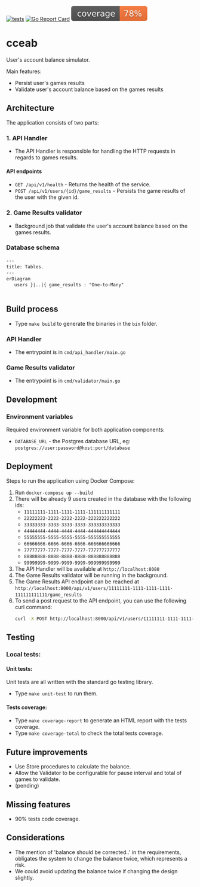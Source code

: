 [![tests](https://github.com/ildomm/cceab/actions/workflows/ci.yml/badge.svg?branch=main)](https://github.com/ildomm/cceab/actions/workflows/ci.yml)
[![Go Report Card](https://goreportcard.com/badge/github.com/ildomm/cceab?cache=v1)](https://goreportcard.com/report/github.com/ildomm/cceab)
![coverage](https://raw.githubusercontent.com/ildomm/cceab/badges/.badges/main/coverage.svg)

# cceab
User's account balance simulator.

Main features:
- Persist user's games results
- Validate user's account balance based on the games results

## Architecture

The application consists of two parts:
### 1. API Handler
- The API Handler is responsible for handling the HTTP requests in regards to games results.

#### API endpoints
- `GET /api/v1/health` - Returns the health of the service.
- `POST /api/v1/users/{id}/game_results` - Persists the game results of the user with the given id.

### 2. Game Results validator
- Background job that validate the user's account balance based on the games results.

### Database schema

```mermaid
---
title: Tables.
---
erDiagram
   users }|..|{ game_results : "One-to-Many"
           
```

## Build process
- Type `make build` to generate the binaries in the `bin` folder.

### API Handler
- The entrypoint is in `cmd/api_handler/main.go`

### Game Results validator
- The entrypoint is in `cmd/validator/main.go`

## Development

### Environment variables
Required environment variable for both application components:
- `DATABASE_URL` - the Postgres database URL, eg: `postgres://user:password@host:port/database`

## Deployment
Steps to run the application using Docker Compose:
1. Run `docker-compose up --build`
2. There will be already 9 users created in the database with the following ids:
   - `11111111-1111-1111-1111-111111111111`
   - `22222222-2222-2222-2222-222222222222`
   - `33333333-3333-3333-3333-333333333333`
   - `44444444-4444-4444-4444-444444444444`
   - `55555555-5555-5555-5555-555555555555`
   - `66666666-6666-6666-6666-666666666666`
   - `77777777-7777-7777-7777-777777777777`
   - `88888888-8888-8888-8888-888888888888`
   - `99999999-9999-9999-9999-999999999999`
3. The API Handler will be available at `http://localhost:8080`
4. The Game Results validator will be running in the background.
5. The Game Results API endpoint can be reached at `http://localhost:8000/api/v1/users/11111111-1111-1111-1111-111111111111/game_results`
6. To send a post request to the API endpoint, you can use the following curl command:
   ```bash
   curl -X POST http://localhost:8000/api/v1/users/11111111-1111-1111-1111-111111111111/game_results -H 'Content-Type: application/json' -H "Source-Type: game" -d "{\"state\": \"win\", \"amount\": \"10.15\", \"transactionId\": \"12\"}" 
   ```

## Testing
### Local tests:
#### Unit tests:
Unit tests are all written with the standard go testing library.
- Type `make unit-test` to run them.

#### Tests coverage:
- Type `make coverage-report` to generate an HTML report with the tests coverage.
- Type `make coverage-total` to check the total tests coverage.

## Future improvements
- Use Store procedures to calculate the balance.
- Allow the Validator to be configurable for pause interval and total of games to validate.
- (pending)

## Missing features
- 90% tests code coverage.

## Considerations
- The mention of 'balance should be corrected..' in the requirements, obligates the system to change the balance twice, which represents a risk. 
- We could avoid updating the balance twice if changing the design slightly.
